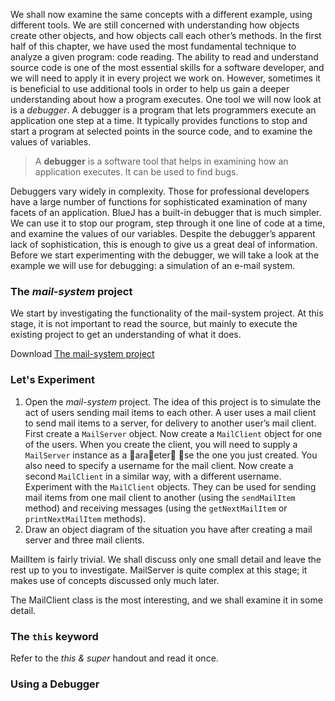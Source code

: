 

We shall now examine the same concepts with a different example, using different tools. We
are still concerned with understanding how objects create other objects, and how objects call
each other’s methods. In the first half of this chapter, we have used the most fundamental
technique to analyze a given program: code reading. The ability to read and understand
source code is one of the most essential skills for a software developer, and we will need to
apply it in every project we work on. However, sometimes it is beneficial to use additional
tools in order to help us gain a deeper understanding about how a program executes. One
tool we will now look at is a *debugger*.
A debugger is a program that lets programmers execute an application one step at a time.
It typically provides functions to stop and start a program at selected points in the source
code, and to examine the values of variables.
> A **debugger** is a software tool that helps in examining how an application executes. It can be used to find bugs.

Debuggers vary widely in complexity. Those for professional developers have a large number
of functions for sophisticated examination of many facets of an application. BlueJ has
a built-in debugger that is much simpler. We can use it to stop our program, step through it
one line of code at a time, and examine the values of our variables. Despite the debugger’s
apparent lack of sophistication, this is enough to give us a great deal of information.
Before we start experimenting with the debugger, we will take a look at the example we will
use for debugging: a simulation of an e-mail system.

### The *mail-system* project

We start by investigating the functionality of the mail-system project. At this stage, it is not
important to read the source, but mainly to execute the existing project to get an understanding
of what it does.

Download [The mail-system project](../../../projects/bluej/part03/mail-system.zip)

### Let's Experiment
1. Open the *mail-system* project. The idea of this project is to simulate the act of users sending
mail items to each other. A user uses a mail client to send mail items to a server,
for delivery to another user’s mail client. First create a `MailServer` object. Now
create a `MailClient` object for one of the users. When you create the client,
you will need to supply a `MailServer` instance as a 􀁒ara􀁏eter􀀐 􀀷se the one
you just created. You also need to specify a username for the mail client. Now
create a second `MailClient` in a similar way, with a different username.
Experiment with the `MailClient` objects. They can be used for sending mail items
from one mail client to another (using the `sendMailItem` method) and receiving
messages (using the `getNextMailItem` or `printNextMailItem` methods).
2. Draw an object diagram of the situation you have after creating
a mail server and three mail clients.

MailItem is fairly trivial. We shall
discuss only one small detail and leave the rest up to you to investigate. MailServer is
quite complex at this stage; it makes use of concepts discussed only much later.

The MailClient class is the most interesting, and we shall examine it in some detail.

### The `this` keyword
Refer to the *this & super* handout and read it once.

### Using a Debugger


